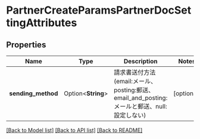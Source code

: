 # PartnerCreateParamsPartnerDocSettingAttributes

## Properties

Name | Type | Description | Notes
------------ | ------------- | ------------- | -------------
**sending_method** | Option<**String**> | 請求書送付方法(email:メール、posting:郵送、email_and_posting:メールと郵送、null:設定しない) | [optional]

[[Back to Model list]](../README.md#documentation-for-models) [[Back to API list]](../README.md#documentation-for-api-endpoints) [[Back to README]](../README.md)


